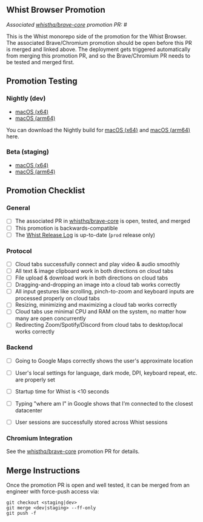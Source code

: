 ## Whist Browser Promotion

_Associated [whisthq/brave-core](https://github.com/whisthq/brave-core) promotion PR:_ #

This is the Whist monorepo side of the promotion for the Whist Browser. The associated Brave/Chromium promotion should be open before this PR is merged and linked above. The deployment gets triggered automatically from merging this promotion PR, and so the Brave/Chromium PR needs to be tested and merged first.

## Promotion Testing

### Nightly (dev)

- [macOS (x64)](https://s3.amazonaws.com/whist-browser-macos-x64-dev/whist-browser-macos-x64-dev.tar.gz)
- [macOS (arm64)](https://s3.amazonaws.com/whist-browser-macos-arm64-dev/whist-browser-macos-arm64-dev.tar.gz)

You can download the Nightly build for [macOS (x64)]() and [macOS (arm64)]() here.

### Beta (staging)

- [macOS (x64)](https://s3.amazonaws.com/whist-browser-macos-x64-staging/whist-browser-macos-x64-staging.tar.gz)
- [macOS (arm64)](https://s3.amazonaws.com/whist-browser-macos-arm64-staging/whist-browser-macos-arm64-staging.tar.gz)

## Promotion Checklist

### General

- [ ] The associated PR in [whisthq/brave-core](https://github.com/whisthq/brave-core) is open, tested, and merged
- [ ] This promotion is backwards-compatible
- [ ] The [Whist Release Log](https://www.notion.so/whisthq/Whist-Release-Log-c7ea1639eb734d90bd48c34924d72f0a) is up-to-date (`prod` release only)

### Protocol

- [ ] Cloud tabs successfully connect and play video & audio smoothly
- [ ] All text & image clipboard work in both directions on cloud tabs
- [ ] File upload & download work in both directions on cloud tabs
- [ ] Dragging-and-dropping an image into a cloud tab works correctly
- [ ] All input gestures like scrolling, pinch-to-zoom and keyboard inputs are processed properly on cloud tabs
- [ ] Resizing, minimizing and maximizing a cloud tab works correctly
- [ ] Cloud tabs use minimal CPU and RAM on the system, no matter how many are open concurrently
- [ ] Redirecting Zoom/Spotify/Discord from cloud tabs to desktop/local works correctly

### Backend






- [ ] Going to Google Maps correctly shows the user's approximate location
- [ ] User's local settings for language, dark mode, DPI, keyboard repeat, etc. are properly set


- [ ] Startup time for Whist is <10 seconds
- [ ] Typing "where am I" in Google shows that I'm connected to the closest datacenter
- [ ] User sessions are successfully stored across Whist sessions











### Chromium Integration

See the [whisthq/brave-core](https://github.com/whisthq/brave-core/) promotion PR for details.

## Merge Instructions

Once the promotion PR is open and well tested, it can be merged from an engineer with force-push access via:

```
git checkout <staging|dev>
git merge <dev|staging> --ff-only
git push -f
```
